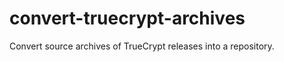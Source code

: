 convert-truecrypt-archives
==========================

Convert source archives of TrueCrypt releases into a repository.

